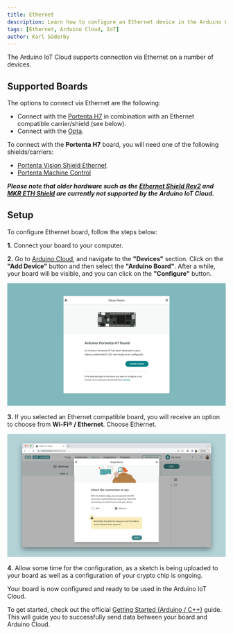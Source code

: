```yaml
---
title: Ethernet
description: Learn how to configure an Ethernet device in the Arduino Cloud.
tags: [Ethernet, Arduino Cloud, IoT]
author: Karl Söderby
---
```


The Arduino IoT Cloud supports connection via Ethernet on a number of devices. 

## Supported Boards

The options to connect via Ethernet are the following:
- Connect with the [Portenta H7](https://store.arduino.cc/products/portenta-h7) in combination with an Ethernet compatible carrier/shield (see below).
- Connect with the [Opta](https://docs.arduino.cc/hardware/opta).

To connect with the **Portenta H7** board, you will need one of the following shields/carriers:
- [Portenta Vision Shield Ethernet](https://store.arduino.cc/products/arduino-portenta-vision-shield-ethernet)
- [Portenta Machine Control](https://store.arduino.cc/portenta-machine-control)

***Please note that older hardware such as the [Ethernet Shield Rev2](https://store.arduino.cc/products/arduino-ethernet-shield-2) and [MKR ETH Shield](https://store.arduino.cc/products/arduino-mkr-eth-shield) are currently not supported by the Arduino IoT Cloud.***

## Setup

To configure Ethernet board, follow the steps below:

**1.** Connect your board to your computer.

**2.** Go to [Arduino Cloud](), and navigate to the **"Devices"** section. Click on the **"Add Device"** button and then select the **"Arduino Board"**. After a while, your board will be visible, and you can click on the **"Configure"** button.

![Board show up.](assets/eth.png)

**3.** If you selected an Ethernet compatible board, you will receive an option to choose from **Wi-Fi® / Ethernet**. Choose Ethernet.

![Choose the Ethernet option.](assets/ethernet-option.png)

**4.** Allow some time for the configuration, as a sketch is being uploaded to your board as well as a configuration of your crypto chip is ongoing. 

Your board is now configured and ready to be used in the Arduino IoT Cloud. 

To get started, check out the official [Getting Started (Arduino / C++)]() guide. This will guide you to successfully send data between your board and Arduino Cloud.
